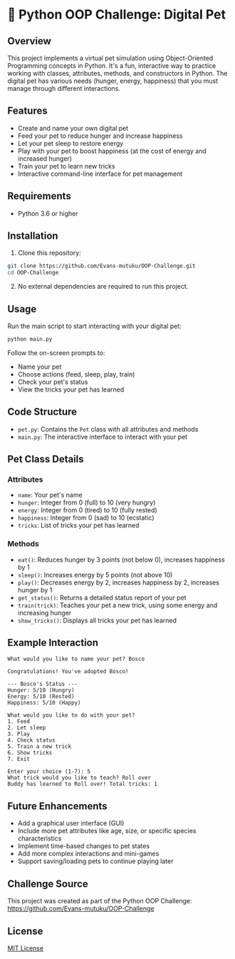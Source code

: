 # 🐶 Python OOP Challenge: Digital Pet

## Overview
This project implements a virtual pet simulation using Object-Oriented Programming concepts in Python. It's a fun, interactive way to practice working with classes, attributes, methods, and constructors in Python. The digital pet has various needs (hunger, energy, happiness) that you must manage through different interactions.

## Features
- Create and name your own digital pet
- Feed your pet to reduce hunger and increase happiness
- Let your pet sleep to restore energy
- Play with your pet to boost happiness (at the cost of energy and increased hunger)
- Train your pet to learn new tricks
- Interactive command-line interface for pet management

## Requirements
- Python 3.6 or higher

## Installation
1. Clone this repository:
```bash
git clone https://github.com/Evans-mutuku/OOP-Challenge.git
cd OOP-Challenge
```

2. No external dependencies are required to run this project.

## Usage
Run the main script to start interacting with your digital pet:
```bash
python main.py
```

Follow the on-screen prompts to:
- Name your pet
- Choose actions (feed, sleep, play, train)
- Check your pet's status
- View the tricks your pet has learned

## Code Structure
- `pet.py`: Contains the `Pet` class with all attributes and methods
- `main.py`: The interactive interface to interact with your pet

## Pet Class Details

### Attributes
- `name`: Your pet's name
- `hunger`: Integer from 0 (full) to 10 (very hungry)
- `energy`: Integer from 0 (tired) to 10 (fully rested)
- `happiness`: Integer from 0 (sad) to 10 (ecstatic)
- `tricks`: List of tricks your pet has learned

### Methods
- `eat()`: Reduces hunger by 3 points (not below 0), increases happiness by 1
- `sleep()`: Increases energy by 5 points (not above 10)
- `play()`: Decreases energy by 2, increases happiness by 2, increases hunger by 1
- `get_status()`: Returns a detailed status report of your pet
- `train(trick)`: Teaches your pet a new trick, using some energy and increasing hunger
- `show_tricks()`: Displays all tricks your pet has learned

## Example Interaction
```
What would you like to name your pet? Bosco

Congratulations! You've adopted Bosco!

--- Bosco's Status ---
Hunger: 5/10 (Hungry)
Energy: 5/10 (Rested)
Happiness: 5/10 (Happy)

What would you like to do with your pet?
1. Feed
2. Let sleep
3. Play
4. Check status
5. Train a new trick
6. Show tricks
7. Exit

Enter your choice (1-7): 5
What trick would you like to teach? Roll over
Buddy has learned to Roll over! Total tricks: 1
```

## Future Enhancements
- Add a graphical user interface (GUI)
- Include more pet attributes like age, size, or specific species characteristics
- Implement time-based changes to pet states
- Add more complex interactions and mini-games
- Support saving/loading pets to continue playing later

## Challenge Source
This project was created as part of the Python OOP Challenge: https://github.com/Evans-mutuku/OOP-Challenge

## License
[MIT License](LICENSE)